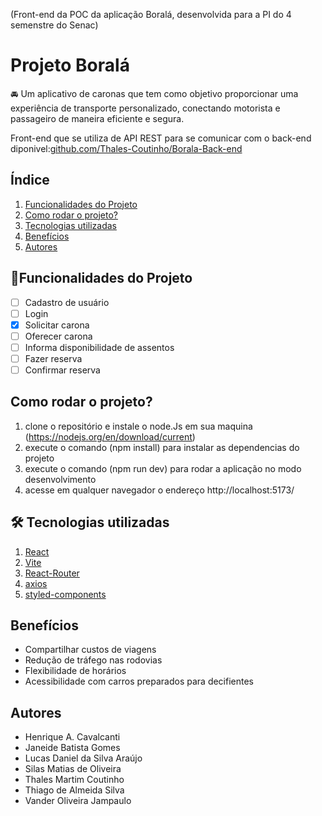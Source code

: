 (Front-end da POC da aplicação Boralá, desenvolvida para a PI do 4 semenstre do Senac) 

# Projeto Boralá

🚘 Um aplicativo de caronas que tem como objetivo proporcionar uma experiência de transporte personalizado, conectando motorista e passageiro de maneira eficiente e segura.

Front-end que se utiliza de API REST para se comunicar com o back-end diponivel:[github.com/Thales-Coutinho/Borala-Back-end](https://github.com/Thales-Coutinho/Borala-Back-end)

## Índice
1. [Funcionalidades do Projeto](#funcionalidades)
2. [Como rodar o projeto?](#executar)
3. [Tecnologias utilizadas](#tecnologias)
4. [Benefícios](#beneficios)
5. [Autores](#autores)

<div id='funcionalidades'/>

## 📱Funcionalidades do Projeto
- [ ] Cadastro de usuário
- [ ] Login
- [X] Solicitar carona
- [ ] Oferecer carona
- [ ] Informa disponibilidade de assentos
- [ ] Fazer reserva 
- [ ] Confirmar reserva

<div id='executar'/>  

## Como rodar o projeto?

1. clone o repositório e instale o node.Js em sua maquina (https://nodejs.org/en/download/current)
2. execute o comando (npm install) para instalar as dependencias do projeto 
3. execute o comando (npm run dev) para rodar a aplicação no modo desenvolvimento
4. acesse em qualquer navegador o endereço http://localhost:5173/

<div id='tecnologias'/>  

## 🛠️ Tecnologias utilizadas

1. [React](https://react.dev/)
2. [Vite](https://vitejs.dev/)
3. [React-Router](https://reactrouter.com/en/main)
4. [axios](https://axios-http.com/docs/intro)
5. [styled-components](https://styled-components.com/)

<div id='beneficios'/>  

## Benefícios
- Compartilhar custos de viagens
- Redução de tráfego nas rodovias
- Flexibilidade de horários
- Acessibilidade com carros preparados para decifientes

<div id='autores'/>  

## Autores
-   Henrique A. Cavalcanti
-   Janeide Batista Gomes 
- Lucas Daniel da Silva Araújo 
- Silas Matias de Oliveira
- Thales Martim  Coutinho
- Thiago de Almeida Silva
- Vander Oliveira Jampaulo 

